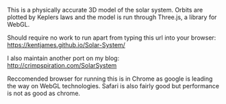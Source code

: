 This is a physically accurate 3D model of the solar system. Orbits are plotted by Keplers laws and the model is run through Three.js, a library for WebGL.

Should require no work to run apart from typing this url into your browser: https://kentjames.github.io/Solar-System/ 

I also maintain another port on my blog: http://crimpspiration.com/SolarSystem

Reccomended browser for running this is in Chrome as google is leading the way on WebGL technologies. Safari is also fairly good but performance is not as good as chrome.